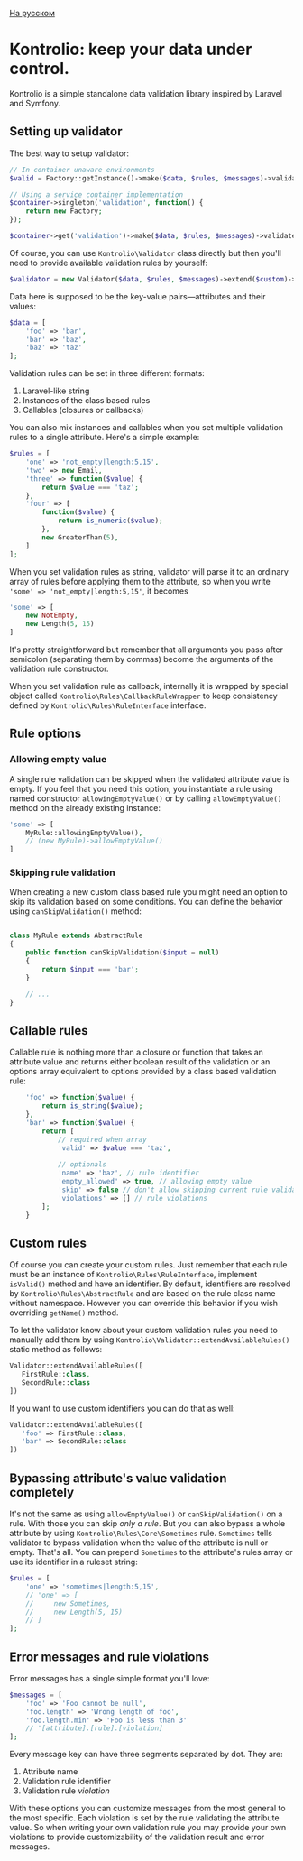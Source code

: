 [На русском](https://github.com/franzose/kontrolio/blob/master/readme_rus.md)

# Kontrolio: keep your data under control.
Kontrolio is a simple standalone data validation library inspired by Laravel and Symfony.

## Setting up validator
The best way to setup validator:
 
```php
// In container unaware environments
$valid = Factory::getInstance()->make($data, $rules, $messages)->validate();

// Using a service container implementation
$container->singleton('validation', function() {
    return new Factory;
});

$container->get('validation')->make($data, $rules, $messages)->validate();
```

Of course, you can use `Kontrolio\Validator` class directly but then you'll need to provide available validation rules by yourself:
```php
$validator = new Validator($data, $rules, $messages)->extend($custom)->validate();
```

Data here is supposed to be the key-value pairs—attributes and their values:

```php
$data = [
    'foo' => 'bar',
    'bar' => 'baz',
    'baz' => 'taz'
];
```

Validation rules can be set in three different formats:<br>
1. Laravel-like string<br>
2. Instances of the class based rules<br>
3. Callables (closures or callbacks)

You can also mix instances and callables when you set multiple validation rules to a single attribute. Here's a simple example:

```php
$rules = [
    'one' => 'not_empty|length:5,15',
    'two' => new Email,
    'three' => function($value) {
        return $value === 'taz';
    },
    'four' => [
        function($value) {
            return is_numeric($value);
        },
        new GreaterThan(5),
    ]
];
```

When you set validation rules as string, validator will parse it to an ordinary array of rules before applying them to the attribute, so when you write `'some' => 'not_empty|length:5,15'`, it becomes

```php
'some' => [
    new NotEmpty,
    new Length(5, 15)
]
```

It's pretty straightforward but remember that all arguments you pass after semicolon (separating them by commas) become the arguments of the validation rule constructor.

When you set validation rule as callback, internally it is wrapped by special object called `Kontrolio\Rules\CallbackRuleWrapper` to keep consistency defined by `Kontrolio\Rules\RuleInterface` interface.

## Rule options
### Allowing empty value
A single rule validation can be skipped when the validated attribute value is empty. If you feel that you need this option, you instantiate a rule using named constructor `allowingEmptyValue()` or by calling `allowEmptyValue()` method on the already existing instance:

```php
'some' => [
    MyRule::allowingEmptyValue(),
    // (new MyRule)->allowEmptyValue()
]
```

### Skipping rule validation
When creating a new custom class based rule you might need an option to skip its validation based on some conditions. You can define the behavior using `canSkipValidation()` method:

```php

class MyRule extends AbstractRule
{
    public function canSkipValidation($input = null)
    {
        return $input === 'bar';
    }

    // ...
}

```
## Callable rules
Callable rule is nothing more than a closure or function that takes an attribute value and returns either boolean result of the validation or an options array equivalent to options provided by a class based validation rule:

```php
    'foo' => function($value) {
        return is_string($value);
    },
    'bar' => function($value) {
        return [
            // required when array
            'valid' => $value === 'taz',
            
            // optionals
            'name' => 'baz', // rule identifier
            'empty_allowed' => true, // allowing empty value
            'skip' => false // don't allow skipping current rule validation,
            'violations' => [] // rule violations
        ];
    }
```

## Custom rules
Of course you can create your custom rules. Just remember that each rule must be an instance of `Kontrolio\Rules\RuleInterface`, implement `isValid()` method and have an identifier. By default, identifiers are resolved by `Kontrolio\Rules\AbstractRule` and are based on the rule class name without namespace. However you can override this behavior if you wish overriding `getName()` method.

To let the validator know about your custom validation rules you need to manually add them by using `Kontrolio\Validator::extendAvailableRules()` static method as follows:

```php
Validator::extendAvailableRules([
   FirstRule::class,
   SecondRule::class
])
```

If you want to use custom identifiers you can do that as well:

```php
Validator::extendAvailableRules([
   'foo' => FirstRule::class,
   'bar' => SecondRule::class
])
```

## Bypassing attribute's value validation completely
It's not the same as using `allowEmptyValue()` or `canSkipValidation()` on a rule. With those you can skip _only a rule_. But you can also bypass a whole attribute by using `Kontrolio\Rules\Core\Sometimes` rule. `Sometimes` tells validator to bypass validation when the value of the attribute is null or empty. That's all. You can prepend `Sometimes` to the attribute's rules array or use its identifier in a ruleset string:

```php
$rules = [
    'one' => 'sometimes|length:5,15',
    // 'one' => [
    //     new Sometimes,
    //     new Length(5, 15)
    // ]
];
```

## Error messages and rule violations
Error messages has a single simple format you'll love:

```php
$messages = [
    'foo' => 'Foo cannot be null',
    'foo.length' => 'Wrong length of foo',
    'foo.length.min' => 'Foo is less than 3'
    // '[attribute].[rule].[violation]
];
```
Every message key can have three segments separated by dot. They are:<br>
1. Attribute name<br>
2. Validation rule identifier<br>
3. Validation rule _violation_

With these options you can customize messages from the most general to the most specific. Each violation is set by the rule validating the attribute value. So when writing your own validation rule you may provide your own violations to provide customizability of the validation result and error messages.